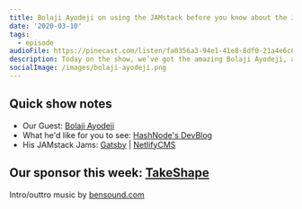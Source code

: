 ```yaml
---
title: Bolaji Ayodeji on using the JAMstack before you know about the JAMstack, Gatsby, Hugo and more
date: '2020-03-10'
tags:
  - episode
audioFile: https://pinecast.com/listen/fa0356a3-94e1-41e8-8df0-21a4e6c62cf7.mp3
description: Today on the show, we’ve got the amazing Bolaji Ayodeji, a front-end developer and technical writer working at HashNode
socialImage: /images/bolaji-ayodeji.png
---
```


## Quick show notes

* Our Guest: [Bolaji Ayodeji](https://bolajiayodeji.com/)
* What he'd like for you to see: [HashNode's DevBlog](https://hashnode.com/devblog)
* His JAMstack Jams: [Gatsby](https://gatsbyjs.org) | [NetlifyCMS](https://netlifycms.com)


## Our sponsor this week: [TakeShape](https://takeshape.io/thatsmyjamstack)


Intro/outtro music by [bensound.com](https://bensound.com)
